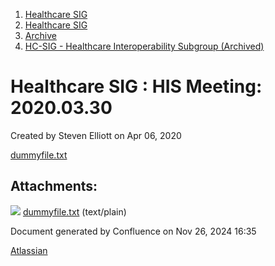 1. [Healthcare SIG](index.html)
2. [Healthcare SIG](Healthcare-SIG_20545573.html)
3. [Archive](Archive_20562091.html)
4. [HC-SIG - Healthcare Interoperability Subgroup (Archived)](20545710.html)

# Healthcare SIG : HIS Meeting: 2020.03.30

Created by Steven Elliott on Apr 06, 2020

[dummyfile.txt](#)

## Attachments:

![](images/icons/bullet_blue.gif) [dummyfile.txt](attachments/20553802/20563217.txt) (text/plain)

Document generated by Confluence on Nov 26, 2024 16:35

[Atlassian](http://www.atlassian.com/)
